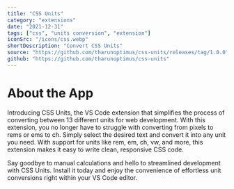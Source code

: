 ```yaml
---
title: "CSS Units"
category: "extensions"
date: "2021-12-31"
tags: ["css", "units conversion", "extension"]
iconSrc: "/icons/css.webp"
shortDescription: "Convert CSS Units"
source: "https://github.com/tharunoptimus/css-units/releases/tag/1.0.0"
github: "https://github.com/tharunoptimus/css-units"
---
```


# About the App

Introducing CSS Units, the VS Code extension that simplifies the process of converting between 13 different units for web development. With this extension, you no longer have to struggle with converting from pixels to rems or ems to ch. Simply select the desired text and convert it into any unit you need. With support for units like rem, em, ch, vw, and more, this extension makes it easy to write clean, responsive CSS code.

Say goodbye to manual calculations and hello to streamlined development with CSS Units. Install it today and enjoy the convenience of effortless unit conversions right within your VS Code editor.